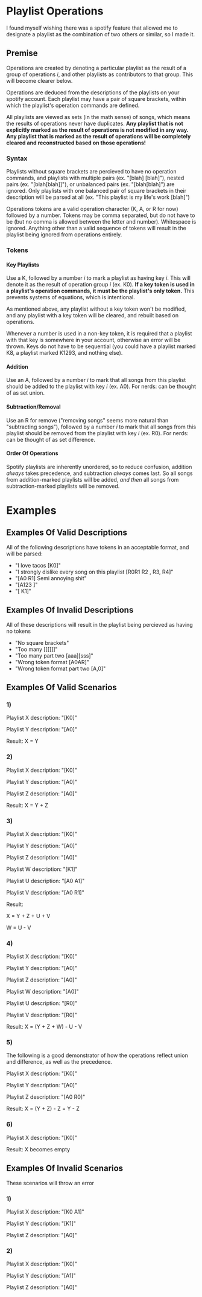 # Playlist Operations

I found myself wishing there was a spotify feature that allowed me to designate a playlist as the combination of two others or similar, so I made it.

## Premise
Operations are created by denoting a particular playlist as the result of a group of operations *i*, and other playlists as contributors to that group. This will become clearer below.

Operations are deduced from the descriptions of the playlists on your spotify account. Each playlist may have a pair of square brackets, within which the playlist's operation commands are defined. 

All playlists are viewed as sets (in the math sense) of songs, which means the results of operations never have duplicates. **Any playlist that is not explicitly marked as the result of operations is not modified in any way. Any playlist that is marked as the result of operations will be completely cleared and reconstructed based on those operations!**

### Syntax

Playlists without square brackets are percieved to have no operation commands, and playlists with multiple pairs (ex. "\[blah\] \[blah\]"), nested pairs (ex. "\[blah\[blah\]\]"), or unbalanced pairs (ex. "\[blah\[blah\]") are ignored. Only playlists with one balanced pair of square brackets in their description will be parsed at all (ex. "This playlist is my life's work \[blah\]")

Operations tokens are a valid operation character (K, A, or R for now) followed by a number. Tokens may be comma separated, but do not have to be (but no comma is allowed between the letter and number). Whitespace is ignored. Anything other than a valid sequence of tokens will result in the playlist being ignored from operations entirely.

### Tokens

#### Key Playlists
Use a K, followed by a number *i* to mark a playlist as having key *i*. This will denote it as the result of operation group *i* (ex. K0). **If a key token is used in a playlist's operation commands, it must be the playlist's only token.** This prevents systems of equations, which is intentional. 

As mentioned above, any playlist without a key token won't be modified, and any playlist with a key token will be cleared, and rebuilt based on operations.

Whenever a number is used in a non-key token, it is required that a playlist with that key is somewhere in your account, otherwise an error will be thrown. Keys do not have to be sequential (you could have a playlist marked K8, a playlist marked K1293, and nothing else).

#### Addition
Use an A, followed by a number *i* to mark that all songs from this playlist should be added to the playlist with key *i* (ex. A0). For nerds: can be thought of as set union.

#### Subtraction/Removal
Use an R for remove ("removing songs" seems more natural than "subtracting songs"), followed by a number *i* to mark that all songs from this playlist should be removed from the playlist with key *i* (ex. R0). For nerds: can be thought of as set difference.

#### Order Of Operations

Spotify playlists are inherently unordered, so to reduce confusion, addition *always* takes precedence, and subtraction *always* comes last. So all songs from addition-marked playlists will be added, *and then* all songs from subtraction-marked playlists will be removed.

# Examples

## Examples Of Valid Descriptions
All of the following descriptions have tokens in an acceptable format, and will be parsed:

 - "I love tacos \[K0\]"
 - "I strongly dislike every song on this playlist \[R0R1 R2 , R3, R4\]"
 - "\[A0 R1\] Semi annoying shit"
 - "\[A123       \]"
 - "\[ K1\]"

## Examples Of Invalid Descriptions
All of these descriptions will result in the playlist being percieved as having no tokens

 - "No square brackets"
 - "Too many \[\[\[\]\]\]"
 - "Too many part two \[aaa\]\[sss\]"
 - "Wrong token format \[A0AR\]"
 - "Wrong token format part two \[A,0\]"

## Examples Of Valid Scenarios

### 1)

Playlist X description: "\[K0\]"

Playlist Y description: "\[A0\]"

Result: X = Y

### 2)

Playlist X description: "\[K0\]"

Playlist Y description: "\[A0\]"

Playlist Z description: "\[A0\]"

Result: X = Y + Z

### 3)

Playlist X description: "\[K0\]"

Playlist Y description: "\[A0\]"

Playlist Z description: "\[A0\]"

Playlist W description: "\[K1\]"

Playlist U description: "\[A0 A1\]"

Playlist V description: "\[A0 R1\]"

Result: 

X = Y + Z + U + V

W = U - V

### 4)

Playlist X description: "\[K0\]"

Playlist Y description: "\[A0\]"

Playlist Z description: "\[A0\]"

Playlist W description: "\[A0\]"

Playlist U description: "\[R0\]"

Playlist V description: "\[R0\]"

Result: X = (Y + Z + W) - U - V

### 5)
The following is a good demonstrator of how the operations reflect union and difference, as well as the precedence.

Playlist X description: "\[K0\]"

Playlist Y description: "\[A0\]"

Playlist Z description: "\[A0 R0\]"

Result: X = (Y + Z) - Z = Y - Z

### 6)
Playlist X description: "\[K0\]"

Result: X becomes empty

## Examples Of Invalid Scenarios
These scenarios will throw an error

### 1)

Playlist X description: "\[K0 A1\]"

Playlist Y description: "\[K1\]"

Playlist Z description: "\[A0\]"

### 2)

Playlist X description: "\[K0\]"

Playlist Y description: "\[A1\]"

Playlist Z description: "\[A0\]"


